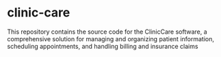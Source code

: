 # clinic-care
This repository contains the source code for the ClinicCare software, a comprehensive solution for managing and organizing patient information, scheduling appointments, and handling billing and insurance claims

